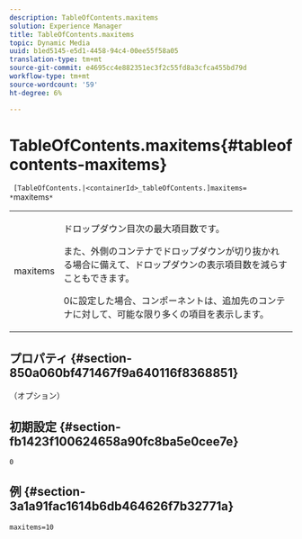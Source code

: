 ```yaml
---
description: TableOfContents.maxitems
solution: Experience Manager
title: TableOfContents.maxitems
topic: Dynamic Media
uuid: b1ed5145-e5d1-4458-94c4-00ee55f58a05
translation-type: tm+mt
source-git-commit: e4695cc4e882351ec3f2c55fd8a3cfca455bd79d
workflow-type: tm+mt
source-wordcount: '59'
ht-degree: 6%

---
```



# TableOfContents.maxitems{#tableofcontents-maxitems}

` [TableOfContents.|<containerId>_tableOfContents.]maxitems= *`maxitems`*`

<table id="table_F9BC656721B04870AC628ACBC47E7200"> 
 <tbody> 
  <tr> 
   <td> <p> <span class="codeph"><span class="varname"> maxitems</span></span> </p> </td> 
   <td> <p>ドロップダウン目次の最大項目数です。 </p> <p>また、外側のコンテナでドロップダウンが切り抜かれる場合に備えて、ドロップダウンの表示項目数を減らすこともできます。 </p> <p><span class="codeph"> 0</span>に設定した場合、コンポーネントは、追加先のコンテナに対して、可能な限り多くの項目を表示します。 </p> </td> 
  </tr> 
 </tbody> 
</table>

## プロパティ {#section-850a060bf471467f9a640116f8368851}

（オプション）

## 初期設定 {#section-fb1423f100624658a90fc8ba5e0cee7e}

`0`

## 例 {#section-3a1a91fac1614b6db464626f7b32771a}

`maxitems=10`

